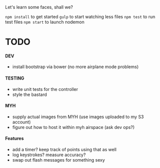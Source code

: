 Let's learn some faces, shall we?

`npm install` to get started
`gulp` to start watching less files
`npm test` to run test files
`npm start` to launch nodemon


# TODO

#### DEV
* install bootstrap via bower (no more airplane mode problems)

#### TESTING
* write unit tests for the controller
* style the bastard

#### MYH
* supply actual images from MYH (use images uploaded to my S3 account)
* figure out how to host it within myh airspace (ask dev ops?)

#### Features
* add a timer? keep track of points using that as well
* log keystrokes? measure accuracy? 
* swap out flash messages for something sexy
